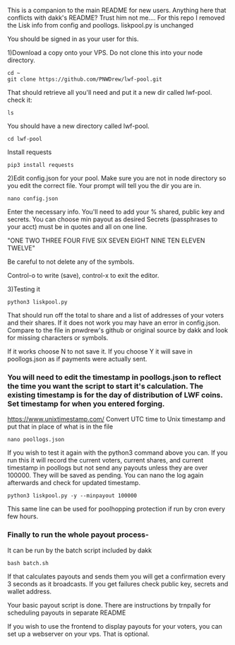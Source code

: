 This is a companion to the main README for new users. Anything here that conflicts with dakk's README? Trust him not me....
For this repo I removed the Lisk info from config and poollogs. liskpool.py is unchanged

You should be signed in as your user for this.

1)Download a copy onto your VPS. Do not clone this into your node directory.
	
	cd ~
	git clone https://github.com/PNWDrew/lwf-pool.git
	
That should retrieve all you'll need and put it a new dir called lwf-pool. 
check it:

	ls
	 
You should have a new directory called lwf-pool.

	cd lwf-pool
	
Install requests

	pip3 install requests


2)Edit config.json for your pool. Make sure you are not in node directory so you edit the correct file. 
Your prompt will tell you the dir you are in.

	nano config.json

Enter the necessary info. You'll need to add your % shared, public key and secrets. You can choose min payout as desired
Secrets (passphrases to your acct) must be in quotes and all on one line.

"ONE TWO THREE FOUR FIVE SIX SEVEN EIGHT NINE TEN ELEVEN TWELVE"

Be careful to not delete any of the symbols.

Control-o to write (save), control-x to exit the editor.

3)Testing it

	python3 liskpool.py
	
That should run off the total to share and a list of addresses of your voters and their shares. 
If it does not work you may have an error in config.json. 
Compare to the file in pnwdrew's github or original source by dakk and look for missing characters or symbols. 

If it works choose N to not save it. If you choose Y it will save in poollogs.json as if payments were actually sent.

### You will need to edit the timestamp in poollogs.json to reflect the time you want the script to start it's calculation. The existing timestamp is for the day of distribution of LWF coins. Set timestamp for when you entered forging.
https://www.unixtimestamp.com/ Convert UTC time to Unix timestamp and put that in place of what is in the file
	
	nano poollogs.json
	
If you wish to test it again with the python3 command above you can. If you run this it will record the current voters, current shares, and current timestamp in poollogs but not send any payouts unless they are over 100000. They will be saved as pending. You can nano the log again afterwards and check for updated timestamp.

	python3 liskpool.py -y --minpayout 100000
This same line can be used for poolhopping protection if run by cron every few hours.

### Finally to run the whole payout process-

It can be run by the batch script included by dakk

	bash batch.sh

If that calculates payouts and sends them you will get a confirmation every 3 seconds as it broadcasts. If you get failures check public key, secrets and wallet address.

Your basic payout script is done. There are instructions by trnpally for scheduling payouts in separate README
 
If you wish to use the frontend to display payouts for your voters, you can set up a webserver on your vps. That is optional.
